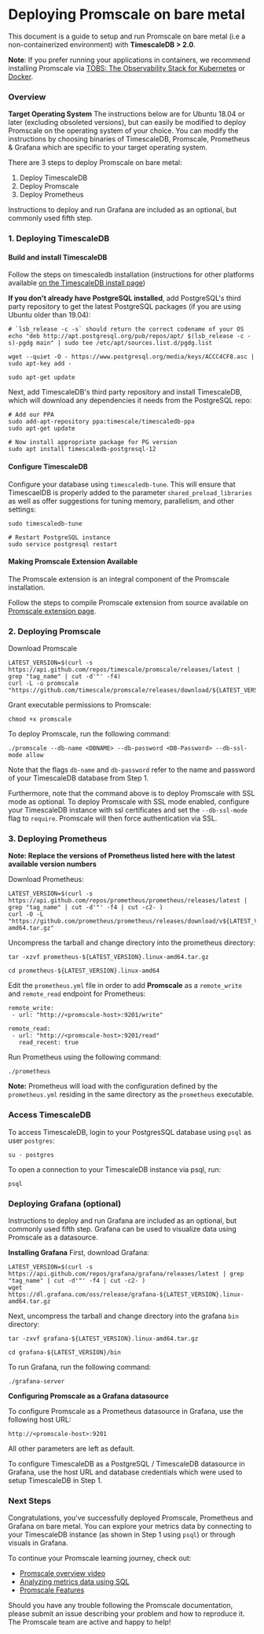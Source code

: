 # Deploying Promscale on bare metal

This document is a guide to setup and run Promscale on bare metal (i.e a non-containerized environment) with **TimescaleDB > 2.0**.

**Note**: If you prefer running your applications in containers, we recommend installing Promscale via [TOBS: The Observability Stack for Kubernetes](https://github.com/timescale/tobs) or [Docker](https://github.com/timescale/promscale/blob/master/docs/docker.md).

### Overview

**Target Operating System**
The instructions below are for Ubuntu 18.04 or later (excluding obsoleted versions), but can easily be modified to deploy Promscale on the operating system of your choice. You can modify the instructions by choosing binaries of TimescaleDB, Promscale, Prometheus & Grafana which are specific to your target operating system.

There are 3 steps to deploy Promscale on bare metal:

<ol>
<li> Deploy TimescaleDB </li>
<li> Deploy Promscale </li>
<li> Deploy Prometheus </li>
</ol>

Instructions to deploy and run Grafana are included as an optional, but commonly used fifth step.

### 1. Deploying TimescaleDB

#### Build and install TimescaleDB

Follow the steps on timescaledb installation (instructions for other platforms available [on the TimescaleDB install page](https://docs.timescale.com/latest/getting-started/installation))

**If you don't already have PostgreSQL installed**, add PostgreSQL's third party repository to get the latest PostgreSQL packages (if you are using Ubuntu older than 19.04):

```
# `lsb_release -c -s` should return the correct codename of your OS
echo "deb http://apt.postgresql.org/pub/repos/apt/ $(lsb_release -c -s)-pgdg main" | sudo tee /etc/apt/sources.list.d/pgdg.list

wget --quiet -O - https://www.postgresql.org/media/keys/ACCC4CF8.asc | sudo apt-key add -

sudo apt-get update
```

Next, add TimescaleDB's third party repository and install TimescaleDB, which will download any dependencies it needs from the PostgreSQL repo:

```
# Add our PPA
sudo add-apt-repository ppa:timescale/timescaledb-ppa
sudo apt-get update

# Now install appropriate package for PG version
sudo apt install timescaledb-postgresql-12
```

#### Configure TimescaleDB

Configure your database using `timescaledb-tune`. This will ensure that TimescaelDB is properly added to the parameter `shared_preload_libraries` as well as offer suggestions for tuning memory, parallelism, and other settings:

```
sudo timescaledb-tune

# Restart PostgreSQL instance
sudo service postgresql restart
```

#### Making Promscale Extension Available

The Promscale extension is an integral component of the Promscale installation.

Follow the steps to compile Promscale extension from source available on [Promscale extension page](https://github.com/timescale/promscale_extension).

### 2. Deploying Promscale

Download Promscale

```
LATEST_VERSION=$(curl -s https://api.github.com/repos/timescale/promscale/releases/latest | grep "tag_name" | cut -d'"' -f4)
curl -L -o promscale "https://github.com/timescale/promscale/releases/download/${LATEST_VERSION}/promscale_${LATEST_VERSION}_Linux_x86_64"
```

Grant executable permissions to Promscale:

```
chmod +x promscale
```

To deploy Promscale, run the following command:

```
./promscale --db-name <DBNAME> --db-password <DB-Password> --db-ssl-mode allow
```

Note that the flags `db-name` and `db-password` refer to the name and password of your TimescaleDB database from Step 1.

Furthermore, note that the command above is to deploy Promscale with SSL mode as optional. To deploy Promscale with SSL mode enabled, configure your TimescaleDB instance with ssl certificates and set the `--db-ssl-mode` flag to `require`. Promscale will then force authentication via SSL.

### 3. Deploying Prometheus

**Note: Replace the versions of Prometheus listed here with the latest available version numbers**

Download Prometheus:

```
LATEST_VERSION=$(curl -s https://api.github.com/repos/prometheus/prometheus/releases/latest | grep "tag_name" | cut -d'"' -f4 | cut -c2- )
curl -O -L "https://github.com/prometheus/prometheus/releases/download/v${LATEST_VERSION}/prometheus-${LATEST_VERSION}.linux-amd64.tar.gz"
```

Uncompress the tarball and change directory into the prometheus directory:

```
tar -xzvf prometheus-${LATEST_VERSION}.linux-amd64.tar.gz
```

```
cd prometheus-${LATEST_VERSION}.linux-amd64
```

Edit the `prometheus.yml` file in order to add **Promscale** as a `remote_write` and `remote_read` endpoint for Prometheus:

```
remote_write:
 - url: "http://<promscale-host>:9201/write"
 
remote_read:
 - url: "http://<promscale-host>:9201/read"
   read_recent: true
```

Run Prometheus using the following command:

```
./prometheus
```

**Note:** Prometheus will load with the configuration defined by the `prometheus.yml` residing in the same directory as the `prometheus` executable.

### Access TimescaleDB

To access TimescaleDB, login to your PostgresSQL database using `psql` as user `postgres`:

```
su - postgres
```

To open a connection to your TimescaleDB instance via psql, run:

```
psql
```

### Deploying Grafana (optional)

Instructions to deploy and run Grafana are included as an optional, but commonly used fifth step. Grafana can be used to visualize data using Promscale as a datasource.

**Installing Grafana**
First, download Grafana:

```
LATEST_VERSION=$(curl -s https://api.github.com/repos/grafana/grafana/releases/latest | grep "tag_name" | cut -d'"' -f4 | cut -c2- )
wget https://dl.grafana.com/oss/release/grafana-${LATEST_VERSION}.linux-amd64.tar.gz
```

Next, uncompress the tarball and change directory into the grafana `bin` directory:

```
tar -zxvf grafana-${LATEST_VERSION}.linux-amd64.tar.gz
```

```
cd grafana-${LATEST_VERSION}/bin
```

To run Grafana, run the following command:

```
./grafana-server
```

**Configuring Promscale as a Grafana datasource**

To configure Promscale as a Prometheus datasource in Grafana, use the following host URL:

```
http://<promscale-host>:9201
```

All other parameters are left as default.

To configure TimescaleDB as a PostgreSQL / TimescaleDB datasource in Grafana, use the host URL and database credentials which were used to setup TimescaleDB in Step 1.

### Next Steps

Congratulations, you've successfully deployed Promscale, Prometheus and Grafana on bare metal. You can explore your metrics data by connecting to your TimescaleDB instance (as shown in Step 1 using `psql`) or through visuals in Grafana.

To continue your Promscale learning journey, check out:

* [Promscale overview video](https://youtu.be/FWZju1De5lc)
* [Analyzing metrics data using SQL](https://github.com/timescale/promscale/blob/master/docs/sql_schema.md)
* [Promscale Features](https://github.com/timescale/promscale#-features)

Should you have any trouble following the Promscale documentation, please submit an issue describing your problem and how to reproduce it. The Promscale team are active and happy to help!
